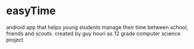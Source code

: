 # easyTime
android app that helps young students manage their time between school, friends and scouts.
created by guy houri as 12 grade computer science project
